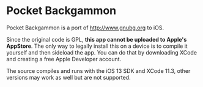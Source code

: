# Pocket Backgammon

Pocket Backgammon is a port of http://www.gnubg.org to iOS.

Since the original code is GPL, **this app cannot be uploaded to Apple's AppStore**. The only way to legally install this on a device is to compile it yourself and then sideload the app. You can do that by downloading XCode and creating a free Apple Developer account.

The source compiles and runs with the iOS 13 SDK and XCode 11.3, other versions may work as well but are not supported.
